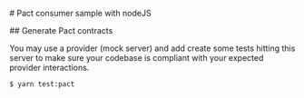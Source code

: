 # Pact consumer sample with nodeJS

## Generate Pact contracts

You may use a provider (mock server) and add create some tests hitting this server to make sure your codebase is compliant with your expected provider interactions.

```bash
$ yarn test:pact
```
